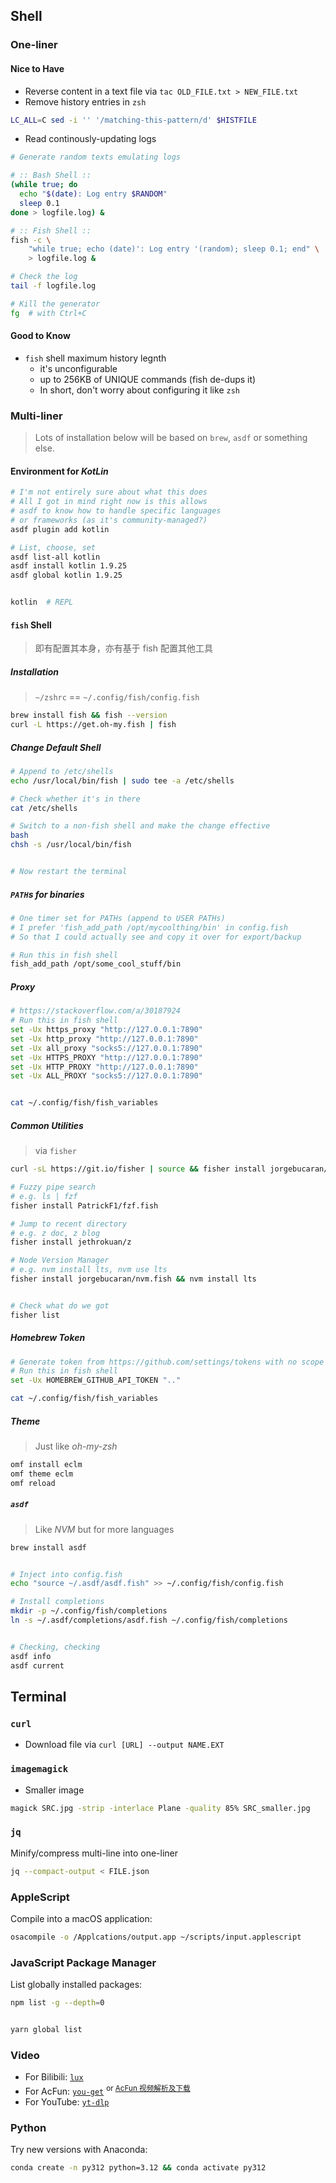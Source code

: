 
## Shell

### One-liner

#### Nice to Have

- Reverse content in a text file via `tac OLD_FILE.txt > NEW_FILE.txt`
- Remove history entries in `zsh`

```sh
LC_ALL=C sed -i '' '/matching-this-pattern/d' $HISTFILE
```

- Read continously-updating logs

```sh
# Generate random texts emulating logs

# :: Bash Shell ::
(while true; do
  echo "$(date): Log entry $RANDOM"
  sleep 0.1
done > logfile.log) &

# :: Fish Shell ::
fish -c \
    "while true; echo (date)': Log entry '(random); sleep 0.1; end" \
    > logfile.log &

# Check the log
tail -f logfile.log

# Kill the generator
fg  # with Ctrl+C
```

#### Good to Know

- `fish` shell maximum history legnth
    - it's unconfigurable
    - up to 256KB of UNIQUE commands (fish de-dups it)
    - In short, don't worry about configuring it like `zsh`

### Multi-liner

> Lots of installation below will be based on `brew`, `asdf` or something else.

#### Environment for *KotLin*

```sh
# I'm not entirely sure about what this does
# All I got in mind right now is this allows
# asdf to know how to handle specific languages
# or frameworks (as it's community-managed?)
asdf plugin add kotlin

# List, choose, set
asdf list-all kotlin
asdf install kotlin 1.9.25
asdf global kotlin 1.9.25


kotlin  # REPL
```

#### `fish` Shell

> 即有配置其本身，亦有基于 fish 配置其他工具

##### Installation

> `~/zshrc` == `~/.config/fish/config.fish`

```sh
brew install fish && fish --version
curl -L https://get.oh-my.fish | fish
```

##### Change Default Shell

```sh
# Append to /etc/shells
echo /usr/local/bin/fish | sudo tee -a /etc/shells

# Check whether it's in there
cat /etc/shells

# Switch to a non-fish shell and make the change effective
bash
chsh -s /usr/local/bin/fish


# Now restart the terminal
```

##### `PATH`s for binaries

```sh
# One timer set for PATHs (append to USER PATHs)
# I prefer 'fish_add_path /opt/mycoolthing/bin' in config.fish
# So that I could actually see and copy it over for export/backup

# Run this in fish shell
fish_add_path /opt/some_cool_stuff/bin
```

##### Proxy

```sh
# https://stackoverflow.com/a/30187924
# Run this in fish shell
set -Ux https_proxy "http://127.0.0.1:7890"
set -Ux http_proxy "http://127.0.0.1:7890"
set -Ux all_proxy "socks5://127.0.0.1:7890"
set -Ux HTTPS_PROXY "http://127.0.0.1:7890"
set -Ux HTTP_PROXY "http://127.0.0.1:7890"
set -Ux ALL_PROXY "socks5://127.0.0.1:7890"


cat ~/.config/fish/fish_variables
```

##### Common Utilities

> via `fisher`

```sh
curl -sL https://git.io/fisher | source && fisher install jorgebucaran/fisher

# Fuzzy pipe search
# e.g. ls | fzf
fisher install PatrickF1/fzf.fish

# Jump to recent directory
# e.g. z doc, z blog
fisher install jethrokuan/z

# Node Version Manager
# e.g. nvm install lts, nvm use lts
fisher install jorgebucaran/nvm.fish && nvm install lts


# Check what do we got
fisher list
```

##### Homebrew Token

```sh
# Generate token from https://github.com/settings/tokens with no scope selected
# Run this in fish shell
set -Ux HOMEBREW_GITHUB_API_TOKEN ".."

cat ~/.config/fish/fish_variables
```

##### Theme

> Just like *oh-my-zsh*

```sh
omf install eclm
omf theme eclm
omf reload
```

##### `asdf`

> Like *NVM* but for more languages

```sh
brew install asdf


# Inject into config.fish
echo "source ~/.asdf/asdf.fish" >> ~/.config/fish/config.fish

# Install completions
mkdir -p ~/.config/fish/completions
ln -s ~/.asdf/completions/asdf.fish ~/.config/fish/completions


# Checking, checking
asdf info
asdf current
```

## Terminal

### `curl`

- Download file via `curl [URL] --output NAME.EXT`

### `imagemagick`

- Smaller image

```bash
magick SRC.jpg -strip -interlace Plane -quality 85% SRC_smaller.jpg
```

### `jq`

Minify/compress multi-line into one-liner

```bash
jq --compact-output < FILE.json
```

### AppleScript

Compile into a macOS application:

```bash
osacompile -o /Applcations/output.app ~/scripts/input.applescript
```

### JavaScript Package Manager

List globally installed packages:

```bash
npm list -g --depth=0


yarn global list
```

### Video

- For Bilibili: [`lux`](https://github.com/iawia002/lux)
- For AcFun: [`you-get`](https://github.com/soimort/you-get) <sup>or [AcFun 视频解析及下载](https://leesoar.com/acfun#parse)</sup>
- For YouTube: [`yt-dlp`](https://github.com/yt-dlp/yt-dlp)

### Python

Try new versions with Anaconda:

```bash
conda create -n py312 python=3.12 && conda activate py312
```
